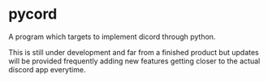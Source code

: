 # pycord

A program which targets to implement dicord through python.

This is still under development and far from a finished product but updates will be provided frequently adding new features getting closer to the actual discord app everytime.
